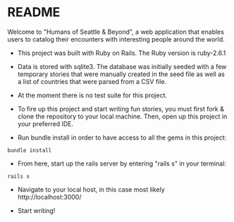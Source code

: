 # README

Welcome to "Humans of Seattle & Beyond", a web application that enables users to catalog their encounters with interesting people around the world.

* This project was built with Ruby on Rails. The Ruby version is ruby-2.6.1

* Data is stored with sqlite3. The database was initially seeded with a few temporary stories that were manually created in the seed file as well as a list of countries that were parsed from a CSV file. 

* At the moment there is no test suite for this project.

* To fire up this project and start writing fun stories, you must first fork & clone the repository to your local machine. Then, open up this project in your preferred IDE. 

* Run bundle install in order to have access to all the gems in this project:

```
bundle install
```

* From here, start up the rails server by entering "rails s" in your terminal:

```
rails s
```

* Navigate to your local host, in this case most likely http://localhost:3000/

* Start writing!